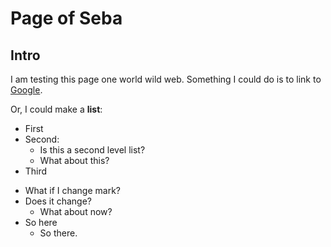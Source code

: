 # Page of Seba

## Intro

I am testing this page one world wild web.
Something I could do is to link to [Google](www.google.com).

Or, I could make a **list**:
- First
- Second:
	- Is this a second level list?
	- What about this?
- Third

* What if I change mark?
* Does it change?
	- What about now?
* So here
	* So there.



